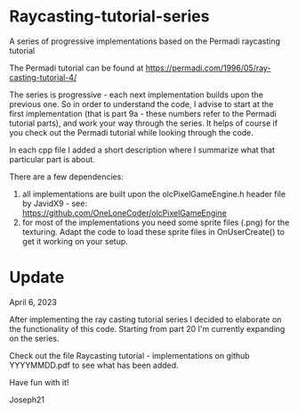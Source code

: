 # Raycasting-tutorial-series
A series of progressive implementations based on the Permadi raycasting tutorial

The Permadi tutorial can be found at https://permadi.com/1996/05/ray-casting-tutorial-4/

The series is progressive - each next implementation builds upon the previous one. So in order to understand the code, I advise to start at the first implementation (that is part 9a - these numbers refer to the Permadi tutorial parts), and work your way through the series. It helps of course if you check out the Permadi tutorial while looking through the code.

In each cpp file I added a short description where I summarize what that particular part is about. 

There are a few dependencies:
1. all implementations are built upon the olcPixelGameEngine.h header file by JavidX9 - see: https://github.com/OneLoneCoder/olcPixelGameEngine 
2. for most of the implementations you need some sprite files (.png) for the texturing. Adapt the code to load these sprite files in OnUserCreate() to get it working on your setup.

# Update 
April 6, 2023

After implementing the ray casting tutorial series I decided to elaborate on the functionality of this code. Starting from part 20 I'm currently expanding on the series.

Check out the file Raycasting tutorial - implementations on github YYYYMMDD.pdf to see what has been added.

Have fun with it!

Joseph21
